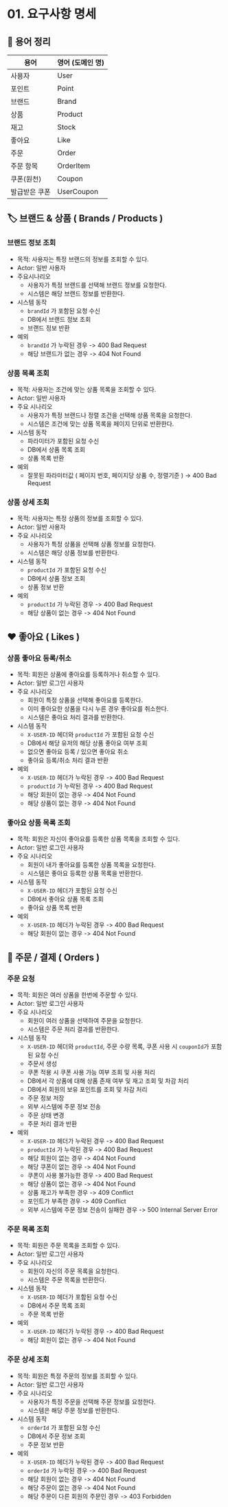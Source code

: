 # 01. 요구사항 명세

## 📘 용어 정리
| 용어      | 영어 (도메인 명) |
|---------|------------|
| 사용자     | User       |
| 포인트     | Point      |
| 브랜드     | Brand      |
| 상품      | Product    |
| 재고      | Stock      |
| 좋아요     | Like       |
| 주문      | Order      |
| 주문 항목   | OrderItem  |
| 쿠폰(원천)  | Coupon     |
| 발급받은 쿠폰 | UserCoupon |


## 🏷 브랜드 & 상품 ( Brands / Products )

### 브랜드 정보 조회
- 목적: 사용자는 특정 브랜드의 정보를 조회할 수 있다.
- Actor: 일반 사용자
- 주요시나리오
  - 사용자가 특정 브랜드를 선택해 브랜드 정보를 요청한다.
  - 시스템은 해당 브랜드 정보를 반환한다.
- 시스템 동작
  - `brandId` 가 포함된 요청 수신
  - DB에서 브랜드 정보 조회
  - 브랜드 정보 반환
- 예외
  - `brandId` 가 누락된 경우 -> 400 Bad Request
  - 해당 브랜드가 없는 경우 -> 404 Not Found

### 상품 목록 조회
- 목적: 사용자는 조건에 맞는 상품 목록을 조회할 수 있다.
- Actor: 일반 사용자
- 주요 시나리오
  - 사용자가 특정 브랜드나 정렬 조건을 선택해 상품 목록을 요청한다.
  - 시스템은 조건에 맞는 상품 목록을 페이지 단위로 반환한다.
- 시스템 동작
  - 파라미터가 포함된 요청 수신
  - DB에서 상품 목록 조회
  - 상품 목록 반환
- 예외
  - 잘못된 파라미터값 ( 페이지 번호, 페이지당 상품 수, 정렬기준 ) → 400 Bad Request

### 상품 상세 조회
- 목적: 사용자는 특정 상품의 정보를 조회할 수 있다.
- Actor: 일반 사용자
- 주요 시나리오
  - 사용자가 특정 상품을 선택해 상품 정보를 요청한다.
  - 시스템은 해당 상품 정보를 반환한다.
- 시스템 동작
  - `productId` 가 포함된 요청 수신
  - DB에서 상품 정보 조회
  - 상품 정보 반환
- 예외
  - `productId` 가 누락된 경우 -> 400 Bad Request
  - 해당 상품이 없는 경우 -> 404 Not Found

## ❤️ 좋아요 ( Likes )

### 상품 좋아요 등록/취소
- 목적: 회원은 상품에 좋아요를 등록하거나 취소할 수 있다.
- Actor: 일반 로그인 사용자
- 주요 시나리오
  - 회원이 특정 상품을 선택해 좋아요를 등록한다.
  - 이미 좋아요한 상품을 다시 누른 경우 좋아요를 취소한다.
  - 시스템은 좋아요 처리 결과를 반환한다.
- 시스템 동작
  - `X-USER-ID` 헤더와 `productId` 가 포함된 요청 수신
  - DB에서 해당 유저의 해당 상품 좋아요 여부 조회
  - 없으면 좋아요 등록 / 있으면 좋아요 취소
  - 좋아요 등록/취소 처리 결과 반환
- 예외
  - `X-USER-ID` 헤더가 누락된 경우 -> 400 Bad Request
  - `productId` 가 누락된 경우 -> 400 Bad Request
  - 해당 회원이 없는 경우 -> 404 Not Found
  - 해당 상품이 없는 경우 -> 404 Not Found

### 좋아요 상품 목록 조회
- 목적: 회원은 자신이 좋아요를 등록한 상품 목록을 조회할 수 있다.
- Actor: 일반 로그인 사용자
- 주요 시나리오
  - 회원이 내가 좋아요를 등록한 상품 목록을 요청한다.
  - 시스템은 좋아요 등록한 상품 목록을 반환한다.
- 시스템 동작
  - `X-USER-ID` 헤더가 포함된 요청 수신
  - DB에서 좋아요 상품 목록 조회
  - 좋아요 상품 목록 반환
- 예외
  - `X-USER-ID` 헤더가 누락된 경우 -> 400 Bad Request
  - 해당 회원이 없는 경우 -> 404 Not Found

## 🧾 주문 / 결제 ( Orders )

### 주문 요청
- 목적: 회원은 여러 상품을 한번에 주문할 수 있다.
- Actor: 일반 로그인 사용자
- 주요 시나리오
  - 회원이 여러 상품을 선택하여 주문을 요청한다.
  - 시스템은 주문 처리 결과를 반환한다.
- 시스템 동작
  - `X-USER-ID` 헤더와 `productId`, 주문 수량 목록, 쿠폰 사용 시 `couponId`가 포함된 요청 수신
  - 주문서 생성
  - 쿠폰 적용 시 쿠폰 사용 가능 여부 조회 및 사용 처리
  - DB에서 각 상품에 대해 상품 존재 여부 및 재고 조회 및 차감 처리
  - DB에서 회원의 보유 포인트를 조회 및 차감 처리
  - 주문 정보 저장
  - 외부 시스템에 주문 정보 전송
  - 주문 상태 변경
  - 주문 처리 결과 반환
- 예외
  - `X-USER-ID` 헤더가 누락된 경우 -> 400 Bad Request
  - `productId` 가 누락된 경우 -> 400 Bad Request
  - 해당 회원이 없는 경우 -> 404 Not Found
  - 해당 쿠폰이 없는 경우 -> 404 Not Found
  - 쿠폰이 사용 불가능한 경우 -> 400 Bad Request
  - 해당 상품이 없는 경우 -> 404 Not Found
  - 상품 재고가 부족한 경우 -> 409 Conflict
  - 포인트가 부족한 경우 -> 409 Conflict
  - 외부 시스템에 주문 정보 전송이 실패한 경우 -> 500 Internal Server Error

### 주문 목록 조회
- 목적: 회원은 주문 목록을 조회할 수 있다.
- Actor: 일반 로그인 사용자
- 주요 시나리오
  - 회원이 자신의 주문 목록을 요청한다.
  - 시스템은 주문 목록을 반환한다.
- 시스템 동작
  - `X-USER-ID` 헤더가 포함된 요청 수신
  - DB에서 주문 목록 조회
  - 주문 목록 반환
- 예외
  - `X-USER-ID` 헤더가 누락된 경우 -> 400 Bad Request
  - 해당 회원이 없는 경우 -> 404 Not Found

### 주문 상세 조회
- 목적: 회원은 특정 주문의 정보를 조회할 수 있다.
- Actor: 일반 로그인 사용자
- 주요 시나리오
  - 사용자가 특정 주문을 선택해 주문 정보를 요청한다.
  - 시스템은 해당 주문 정보를 반환한다.
- 시스템 동작
  - `orderId` 가 포함된 요청 수신
  - DB에서 주문 정보 조회
  - 주문 정보 반환
- 예외
  - `X-USER-ID` 헤더가 누락된 경우 -> 400 Bad Request
  - `orderId` 가 누락된 경우 -> 400 Bad Request
  - 해당 회원이 없는 경우 -> 404 Not Found
  - 해당 주문이 없는 경우 -> 404 Not Found
  - 해당 주문이 다른 회원의 주문인 경우 -> 403 Forbidden
